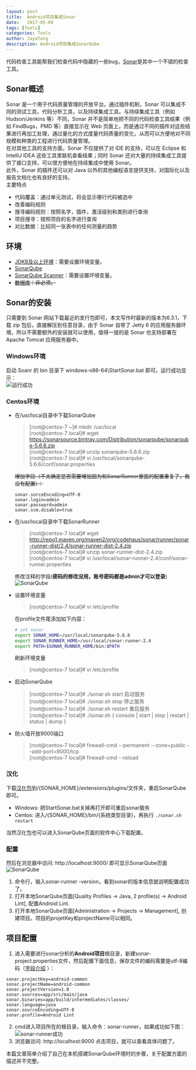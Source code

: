 ```yaml
---
layout: post  
title:  Android项目集成Sonar
date:   2017-05-09 
tags: [Tools]  
categories: Tools  
author: JayaTang  
description: Android项目集成SonarQube
---
```

代码检查工具能帮我们检查代码中隐藏的一些bug，[Sonar](https://www.sonarqube.org/)是其中一个不错的检查工具。  

## Sonar概述

Sonar 是一个用于代码质量管理的开放平台。通过插件机制，Sonar 可以集成不同的测试工具，代码分析工具，以及持续集成工具。与持续集成工具（例如 Hudson/Jenkins 等）不同，Sonar 并不是简单地把不同的代码检查工具结果（例如 FindBugs，PMD 等）直接显示在 Web 页面上，而是通过不同的插件对这些结果进行再加工处理，通过量化的方式度量代码质量的变化，从而可以方便地对不同规模和种类的工程进行代码质量管理。     
在对其他工具的支持方面，Sonar 不仅提供了对 IDE 的支持，可以在 Eclipse 和 IntelliJ IDEA 这些工具里联机查看结果；同时 Sonar 还对大量的持续集成工具提供了接口支持，可以很方便地在持续集成中使用 Sonar。  
此外，Sonar 的插件还可以对 Java 以外的其他编程语言提供支持，对国际化以及报告文档化也有良好的支持。  
主要特点  
- 代码覆盖：通过单元测试，将会显示哪行代码被选中
- 改善编码规则
- 搜寻编码规则：按照名字，插件，激活级别和类别进行查询
- 项目搜寻：按照项目的名字进行查询
- 对比数据：比较同一张表中的任何测量的趋势


## 环境
- [JDK8及以上环境](http://www.oracle.com/technetwork/java/javase/downloads/index-jsp-138363.html)：需要设置环境变量。
- [SonarQube](https://www.sonarqube.org/downloads/)
- [SonarQube Scanner](http://repo1.maven.org/maven2/org/codehaus/sonar/runner/sonar-runner-dist/2.4/sonar-runner-dist-2.4.zip)：需要设置环境变量。
- ~~[数据库](https://dev.mysql.com/downloads/installer/)：非必须。~~

## Sonar的安装
只需要到 Sonar 网站下载最近的发行包即可，本文写作时最新的版本为6.3.1，下载 zip 包后，直接解压到任意目录，由于 Sonar 自带了 Jetty 6 的应用服务器环境，所以不需要额外的安装就可以使用，值得一提的是 Sonar 也支持部署在 Apache Tomcat 应用服务器中。  

### Windows环境
启动 Soanr 的 bin 目录下 windows-x86-64\StartSonar.bat 即可。运行成功显示：  
![运行成功](/assets/img/tools-sanor/01.png)

### Centos环境
- 在/usr/local目录中下载SonarQube       
  > [root@centos-7 ~]# mkdir /usr/local   
  > [root@centos-7 local]# wget https://sonarsource.bintray.com/Distribution/sonarqube/sonarqube-5.6.6.zip   
  > [root@centos-7 local]# unzip sonarqube-5.6.6.zip    
  > [root@centos-7 local]# vi /usr/local/sonarqube-5.6.6/conf/sonar.properties   

  ~~增加字段（不太确定是否需要增加因为和SonarRunner里面的配置重复了，我没有配置）：~~     
  ```
  sonar.sorceEncoding=UTF-8
  sonar.login=admin
  sonar.password=admin
  sonar.scm.disable=true
  ```
  
- 在/usr/local目录中下载SonarRunner      
  > [root@centos-7 local]# wget http://repo1.maven.org/maven2/org/codehaus/sonar/runner/sonar-runner-dist/2.4/sonar-runner-dist-2.4.zip   
  > [root@centos-7 local]# unzip sonar-runner-dist-2.4.zip
  > [root@centos-7 local]# vi /usr/local/sonar-runner-2.4/conf/sonar-runner.properties   

  修改注释的字段(**密码的修改没用，账号密码都是admin才可以登录**)     
  ![SonarQube](/assets/img/tools-sanor/04.png)
  
- 设置环境变量    
  > [root@centos-7 local]# vi /etc/profile   

  在profile文件尾添加如下内容：  
  ~~~sh
  # set sonar
  export SONAR_HOME=/usr/local/sonarqube-5.6.6    
  export SONAR_RUNNER_HOME=/usr/local/sonar-runner-2.4    
  export PATH=$SONAR_RUNNER_HOME/bin:$PATH   
  ~~~

  刷新环境变量
  > [root@centos-7 local]# vi /etc/profile     

- 启动SonarQube  
  > [root@centos-7 local]# ./sonar.sh start   启动服务      
  > [root@centos-7 local]# ./sonar.sh stop    停止服务         
  > [root@centos-7 local]# ./sonar.sh restart 重启服务  
  > [root@centos-7 local]# ./sonar.sh { console | start | stop | restart | status | dump }   


- 防火墙开放9000端口  
  > [root@centos-7 local]# firewall-cmd --permanent --zone=public --add-port=9000/tcp     
  > [root@centos-7 local]# firewall-cmd --reload     

### 汉化

下载[汉化包](http://repo1.maven.org/maven2/org/codehaus/sonar-plugins/l10n/sonar-l10n-zh-plugin/1.8/sonar-l10n-zh-plugin-1.8.jar)到/{SONAR_HOME}/extensions/plugins/文件夹，重启SonarQube即可。  

- Windows: 把StartSonar.bat关掉再打开即可重启sonar服务   
- Centos: 进入/{SONAR_HOME}/bin/{系统类型目录}，再执行 `./sonar.sh restart`

当然汉化包也可以进入SonarQube页面的软件中心下载配置。

### 配置  

然后在浏览器中访问: http://localhost:9000/ 即可显示SonarQube页面  
![SonarQube](/assets/img/tools-sanor/02.png)

1. 命令行，输入sonar-runner -version，看到sonar的版本信息就说明配置成功了。
2. 打开本地SonarQube页面[Quality Profiles -> Java, 2 profile(s) -> Android Lint], 配置Android Lint.
3. 打开本地SonarQube页面[Administration -> Projects -> Management], 创建项目。项目的projetKey和projectName可以相同。

## 项目配置

1. 进入需要进行sonar分析的**Android项目**根目录，新建sonar-project.properties文件，然后配置下面信息，保存文件的编码需要是utf-8编码（[字段介绍](http://jingyan.baidu.com/article/e75057f2a2ae8eebc91a8935.html)
）：
```
sonar.projectKey=android-common
sonar.projectName=android-common
sonar.projectVersion=1.0
sonar.sources=app/src/main/java
sonar.binaries=app/build/intermediates/classes/  
sonar.language=java
sonar.sourceEncoding=UTF-8
sonar.profile=Android Lint
```
2. cmd进入项目所在的根目录，输入命令：sonar-runner，如果成功如下图：  
![sonar-runner成功](/assets/img/tools-sanor/03.png)  
3. 浏览器访问: http://localhost:9000 点击项目，就可以查看具体问题了。  

本篇文章简单介绍了自己在本机搭建SonarQube环境时的步骤，关于配置方面的描述并不完整。